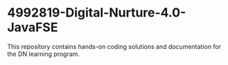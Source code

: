 # 4992819-Digital-Nurture-4.0-JavaFSE
This repository contains hands-on coding solutions and documentation for the DN learning program.

